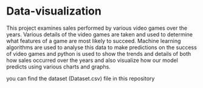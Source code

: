 # Data-visualization

This project examines sales performed by various video 
games over the years. Various details of the video games are taken 
and used to determine what features of a game are most likely to 
succeed. Machine learning algorithms are used to analyse this data 
to make predictions on the success of video games and python is used 
to show the trends and details of both how sales occurred over the 
years and also visualize how our model predicts using various charts 
and graphs.


you can find the dataset (Dataset.csv) file in this repository
